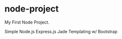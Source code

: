 node-project
============

My First Node Project.

Simple Node.js Express.js Jade Templating w/ Bootstrap


